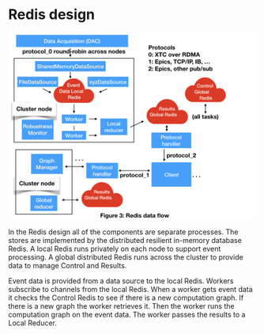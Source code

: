 # Redis design

<img src="images/AMI2_system_diagram/AMI2_system_diagram.003.jpeg" width=800>

In the Redis design all of the components are separate processes.
The stores are implemented by the distributed resilient in-memory database Redis.
A local Redis runs privately on each node to support event processing.
A global distributed Redis runs across the cluster to provide data to manage Control and Results.

Event data is provided from a data source to the local Redis.
Workers subscribe to channels from the local Redis.
When a worker gets event data it checks the Control Redis to see if there is a new computation graph.
If there is a new graph the worker retrieves it.
Then the worker runs the computation graph on the event data.
The worker passes the results to a Local Reducer.

